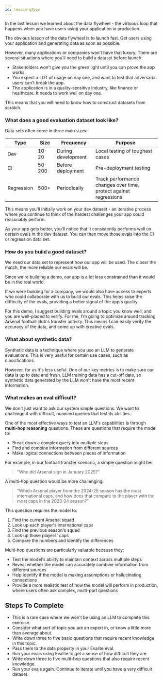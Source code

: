 ```yaml
---
id: lesson-q2yqx
---
```


In the last lesson we learned about the data flywheel - the virtuous loop that happens when you have users using your application in production.

The obvious lesson of the data flywheel is to launch fast. Get users using your application and generating data as soon as possible.

However, many applications or companies won't have that luxury. There are several situations where you'll need to build a dataset before launch:

- Stakeholders won't give you the green light until you can prove the app works.
- You expect a LOT of usage on day one, and want to test that adversarial users can't break the app.
- The application is in a quality-sensitive industry, like finance or healthcare. It needs to work well on day one.

This means that you will need to know how to construct datasets from scratch.

### What does a good evaluation dataset look like?

Data sets often come in three main sizes:

| Type       | Size   | Frequency          | Purpose                                                          |
| ---------- | ------ | ------------------ | ---------------------------------------------------------------- |
| Dev        | 10-20  | During development | Local testing of toughest cases                                  |
| CI         | 50-200 | Before deployment  | Pre-deployment testing                                           |
| Regression | 500+   | Periodically       | Track performance changes over time, protect against regressions |

This means you'll initially work on your dev dataset - an iterative process where you continue to think of the hardest challenges your app could reasonably perform.

As your app gets better, you'll notice that it consistently performs well on certain evals in the dev dataset. You can then move those evals into the CI or regression data set.

### How do you build a good dataset?

We need our data set to represent how our app will be used. The closer the match, the more reliable our evals will be.

Since we're building a demo, our app is a lot less constrained than it would be in the real world.

If we were building for a company, we would also have access to experts who could collaborate with us to build our evals. This helps raise the difficulty of the evals, providing a better signal of the app's quality.

For this demo, I suggest building evals around a topic you know well, and you are well-placed to verify. For me, I'm going to optimize around tracking Arsenal football club's transfer activity. This means I can easily verify the accuracy of the data, and come up with creative evals.

### What about synthetic data?

Synthetic data is a technique where you use an LLM to generate evaluations. This is very useful for certain use cases, such as classifications.

However, for us it's less useful. One of our key metrics is to make sure our data is up to date and fresh. LLM training data has a cut-off date, so synthetic data generated by the LLM won't have the most recent information.

### What makes an eval difficult?

We don't just want to ask our system simple questions. We want to challenge it with difficult, nuanced queries that test its abilities.

One of the most effective ways to test an LLM's capabilities is through **multi-hop reasoning** questions. These are questions that require the model to:

- Break down a complex query into multiple steps
- Find and combine information from different sources
- Make logical connections between pieces of information

For example, in our football transfer scenario, a simple question might be:

> "Who did Arsenal sign in January 2025?"

A multi-hop question would be more challenging:

> "Which Arsenal player from the 2024-25 season has the most international caps, and how does that compare to the player with the most caps in the 2023-24 season?"

This question requires the model to:

1. Find the current Arsenal squad
2. Look up each player's international caps
3. Find the previous season's squad
4. Look up those players' caps
5. Compare the numbers and identify the differences

Multi-hop questions are particularly valuable because they:

- Test the model's ability to maintain context across multiple steps
- Reveal whether the model can accurately combine information from different sources
- Help identify if the model is making assumptions or hallucinating connections
- Provide a more realistic test of how the model will perform in production, where users often ask complex, multi-part questions

## Steps To Complete

- This is a rare case where we won't be using an LLM to complete this exercise.
- Consider what sort of topic you are an expert in, or know a little more than average about.
- Write down three to five basic questions that require recent knowledge in this topic.
- Pass them to the data property in your Evalite eval.
- Run your evals using Evalite to get a sense of how difficult they are.
- Write down three to five multi-hop questions that also require recent knowledge.
- Run your evals again. Continue to iterate until you have a very difficult dataset.
